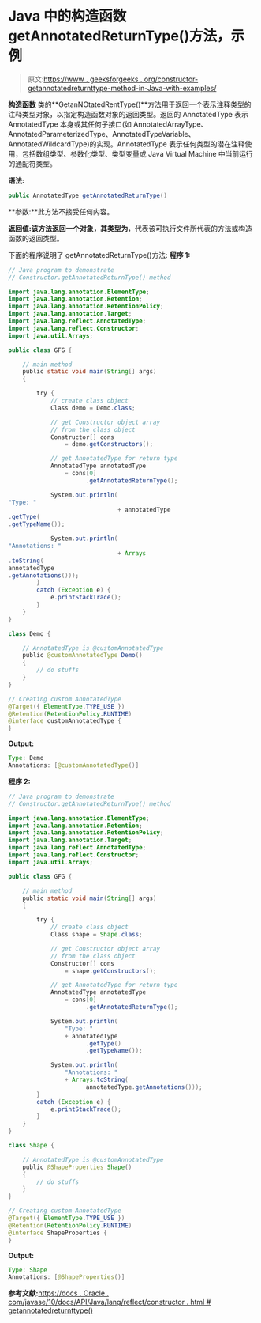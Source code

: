 # Java 中的构造函数 getAnnotatedReturnType()方法，示例

> 原文:[https://www . geeksforgeeks . org/constructor-getannotatedreturnttype-method-in-Java-with-examples/](https://www.geeksforgeeks.org/constructor-getannotatedreturntype-method-in-java-with-examples/)

**[构造函数](https://www.geeksforgeeks.org/constructors-in-java/)** 类的**GetanNOtatedRentType()**方法用于返回一个表示注释类型的注释类型对象，以指定构造函数对象的返回类型。返回的 AnnotatedType 表示 AnnotatedType 本身或其任何子接口(如 AnnotatedArrayType、AnnotatedParameterizedType、AnnotatedTypeVariable、AnnotatedWildcardType)的实现。AnnotatedType 表示任何类型的潜在注释使用，包括数组类型、参数化类型、类型变量或 Java Virtual Machine 中当前运行的通配符类型。

**语法:**

```java
public AnnotatedType getAnnotatedReturnType()

```

**参数:**此方法不接受任何内容。

**返回值:**该方法返回一个**对象，其类型为**，代表该可执行文件所代表的方法或构造函数的返回类型。

下面的程序说明了 getAnnotatedReturnType()方法:
**程序 1:**

```java
// Java program to demonstrate
// Constructor.getAnnotatedReturnType() method

import java.lang.annotation.ElementType;
import java.lang.annotation.Retention;
import java.lang.annotation.RetentionPolicy;
import java.lang.annotation.Target;
import java.lang.reflect.AnnotatedType;
import java.lang.reflect.Constructor;
import java.util.Arrays;

public class GFG {

    // main method
    public static void main(String[] args)
    {

        try {
            // create class object
            Class demo = Demo.class;

            // get Constructor object array
            // from the class object
            Constructor[] cons
                = demo.getConstructors();

            // get AnnotatedType for return type
            AnnotatedType annotatedType
                = cons[0]
                      .getAnnotatedReturnType();

            System.out.println(
"Type: "
                               + annotatedType
.getType(
.getTypeName());

            System.out.println(
"Annotations: "
                               + Arrays
.toString(
annotatedType
.getAnnotations()));
        }
        catch (Exception e) {
            e.printStackTrace();
        }
    }
}

class Demo {

    // AnnotatedType is @customAnnotatedType
    public @customAnnotatedType Demo()
    {
        // do stuffs
    }
}

// Creating custom AnnotatedType
@Target({ ElementType.TYPE_USE })
@Retention(RetentionPolicy.RUNTIME)
@interface customAnnotatedType {
}
```

**Output:**

```java
Type: Demo
Annotations: [@customAnnotatedType()]

```

**程序 2:**

```java
// Java program to demonstrate
// Constructor.getAnnotatedReturnType() method

import java.lang.annotation.ElementType;
import java.lang.annotation.Retention;
import java.lang.annotation.RetentionPolicy;
import java.lang.annotation.Target;
import java.lang.reflect.AnnotatedType;
import java.lang.reflect.Constructor;
import java.util.Arrays;

public class GFG {

    // main method
    public static void main(String[] args)
    {

        try {
            // create class object
            Class shape = Shape.class;

            // get Constructor object array
            // from the class object
            Constructor[] cons
                = shape.getConstructors();

            // get AnnotatedType for return type
            AnnotatedType annotatedType
                = cons[0]
                      .getAnnotatedReturnType();

            System.out.println(
                "Type: "
                + annotatedType
                      .getType()
                      .getTypeName());

            System.out.println(
                "Annotations: "
                + Arrays.toString(
                      annotatedType.getAnnotations()));
        }
        catch (Exception e) {
            e.printStackTrace();
        }
    }
}

class Shape {

    // AnnotatedType is @customAnnotatedType
    public @ShapeProperties Shape()
    {
        // do stuffs
    }
}

// Creating custom AnnotatedType
@Target({ ElementType.TYPE_USE })
@Retention(RetentionPolicy.RUNTIME)
@interface ShapeProperties {
}
```

**Output:**

```java
Type: Shape
Annotations: [@ShapeProperties()]

```

**参考文献:**[https://docs . Oracle . com/javase/10/docs/API/Java/lang/reflect/constructor . html # getannotatedreturnttype()](https://docs.oracle.com/javase/10/docs/api/java/lang/reflect/Constructor.html#getAnnotatedReturnType())